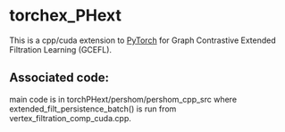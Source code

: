 # torchex_PHext

This is a cpp/cuda extension to [PyTorch](http://pytorch.org) for Graph Contrastive Extended Filtration Learning (GCEFL).

## Associated code:
main code is in torchPHext/pershom/pershom_cpp_src where extended_filt_persistence_batch() is run from vertex_filtration_comp_cuda.cpp.

